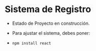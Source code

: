 <h1>Sistema de Registro</h1>

- Estado de Proyecto en construcción.

- Para ajustar el sistema, debes poner:
- ```npm install react```
